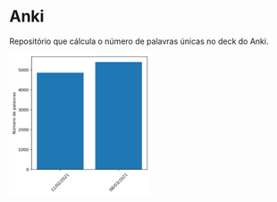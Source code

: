 # Anki

Repositório que cálcula o número de palavras únicas no deck do Anki. 

<img src="fig/grafico.png" width="50%" height="50%">
